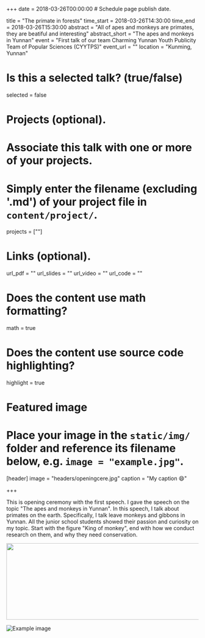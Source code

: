 +++
date = 2018-03-26T00:00:00  # Schedule page publish date.

title = "The primate in forests"
time_start = 2018-03-26T14:30:00
time_end = 2018-03-26T15:30:00
abstract = "All of apes and monkeys are primates, they are beatiful and interesting"
abstract_short = "The apes and monkeys in Yunnan"
event = "First talk of our team Charming Yunnan Youth Publicity Team of Popular Sciences (CYYTPS)"
event_url = ""
location = "Kunming, Yunnan"

# Is this a selected talk? (true/false)
selected = false

# Projects (optional).
#   Associate this talk with one or more of your projects.
#   Simply enter the filename (excluding '.md') of your project file in `content/project/`.
projects = [""]

# Links (optional).
url_pdf = ""
url_slides = ""
url_video = ""
url_code = ""

# Does the content use math formatting?
math = true

# Does the content use source code highlighting?
highlight = true

# Featured image
# Place your image in the `static/img/` folder and reference its filename below, e.g. `image = "example.jpg"`.
[header]
image = "headers/openingcere.jpg"
caption = "My caption :smile:"

+++

This is opening ceremony with the first speech. I gave the speech on the topic "The apes and monkeys in Yunnan". In this speech, I talk about primates on the earth. Specifically, I talk leave monkeys and gibbons in Yunnan. All the junior school students showed their passion and curiosity on my topic. Start with the figure "King of monkey", end with how we conduct research on them, and why they need conservation.

<img src="/img/talking1.jpg" width="1000px" height="200px" />


![Example image](/img/talking2.jpg)

